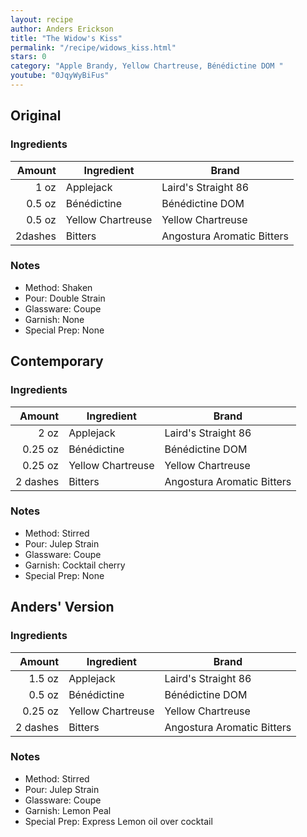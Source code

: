 ```yaml
---
layout: recipe
author: Anders Erickson
title: "The Widow's Kiss"
permalink: "/recipe/widows_kiss.html"
stars: 0
category: "Apple Brandy, Yellow Chartreuse, Bénédictine DOM "
youtube: "0JqyWyBiFus"
---
```


<div class="subrecipe" markdown="1">

## Original

### Ingredients

|  Amount  | Ingredient               | Brand          |
| ------: | ----------------- | -------------------------- |
|    1 oz | Applejack         | Laird's Straight 86        |
|  0.5 oz | Bénédictine       | Bénédictine DOM            |
|  0.5 oz | Yellow Chartreuse | Yellow Chartreuse          |
| 2dashes | Bitters           | Angostura Aromatic Bitters |

### Notes

- Method: Shaken
- Pour: Double Strain
- Glassware: Coupe
- Garnish: None
- Special Prep: None

</div>
<div class="subrecipe" markdown="1">

## Contemporary

### Ingredients

|  Amount  | Ingredient               | Brand          |
| -------: | ----------------- | -------------------------- |
|     2 oz | Applejack         | Laird's Straight 86        |
|  0.25 oz | Bénédictine       | Bénédictine DOM            |
|  0.25 oz | Yellow Chartreuse | Yellow Chartreuse          |
| 2 dashes | Bitters           | Angostura Aromatic Bitters |

### Notes

- Method: Stirred
- Pour: Julep Strain
- Glassware: Coupe
- Garnish: Cocktail cherry
- Special Prep: None

</div>
<div class="subrecipe" markdown="1">

## Anders' Version

### Ingredients

| Amount  | Ingredient               | Brand          |
| -------: | ----------------- | -------------------------- |
|   1.5 oz | Applejack         | Laird's Straight 86        |
|   0.5 oz | Bénédictine       | Bénédictine DOM            |
|  0.25 oz | Yellow Chartreuse | Yellow Chartreuse          |
| 2 dashes | Bitters           | Angostura Aromatic Bitters |

### Notes

- Method: Stirred
- Pour: Julep Strain
- Glassware: Coupe
- Garnish: Lemon Peal
- Special Prep: Express Lemon oil over cocktail

</div>
